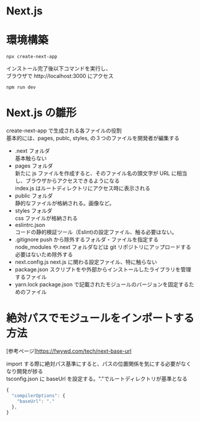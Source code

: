 # Next.js

# 環境構築

```
npx create-next-app
```

インストール完了後以下コマンドを実行し、  
ブラウザで http://localhost:3000 にアクセス

```
npm run dev
```

# Next.js の雛形

create-next-app で生成される各ファイルの役割  
基本的には、pages, publc, styles, の３つのファイルを開発者が編集する

- .next フォルダ  
  基本触らない
- pages フォルダ  
  新たに js ファイルを作成すると、そのファイル名の頭文字が URL に相当し、ブラウザからアクセスできるようになる  
  index.js はルートディレクトリにアクセス時に表示される
- public フォルダ  
  静的なファイルが格納される。画像など。
- styles フォルダ  
  css ファイルが格納される
- eslintrc.json  
  コードの静的検証ツール（Eslint)の設定ファイル、触る必要はない。
- .gitignore
  push から除外するフォルダ・ファイルを指定する  
  node_modules や.next フォルダなどは git リポジトリにアップロードする必要はないため除外する
- next.config.js
  next.js に関わる設定ファイル、特に触らない
- package.json
  スクリプトをや外部からインストールしたライブラリを管理するファイル
- yarn.lock
  package.json で記載されたモジュールのバージョンを固定するためのファイル

# 絶対パスでモジュールをインポートする方法

[参考ページ]<https://fwywd.com/tech/next-base-url>

import する際に絶対パス基準にすると、パスの位置関係を気にする必要がなくなり開発が捗る  
tsconfig.json に baseUrl を設定する。"."でルートディレクトリが基準となる

```javascript
{
  "compilerOptions": {
    "baseUrl": "."
  },
}
```
